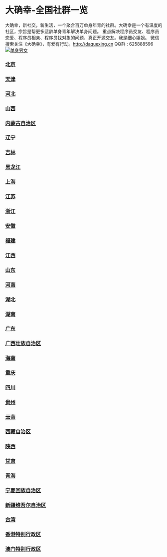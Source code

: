 # 大确幸-全国社群一览
大确幸，新社交，新生活，一个聚合百万单身年青的社群。大确幸是一个有温度的社区，宗旨是帮更多适龄单身青年解决单身问题。
重点解决程序员交友、程序员恋爱、程序员相亲、程序员找对象的问题，真正开源交友。我是细心姐姐。 微信搜索关注《大确幸》，有爱有行动。<http://daquexing.cn>   QQ群 : 625888596
<a target="_blank" href="//shang.qq.com/wpa/qunwpa?idkey=4f07c651768e77b91ab7e38ce991b50dafaa7f4726243befa4e21c9a21dc6306"><img border="0" src="http://pub.idqqimg.com/wpa/images/group.png" alt="单身男女" title="单身男女"></a>

### [北京](https://love.daquexing.com/love/北京.html "北京市") 
### [天津](https://love.daquexing.com/love/天津.html "天津市") 
### [河北](https://love.daquexing.com/love/河北.html "河北省") 
### [山西](https://love.daquexing.com/love/山西.html "山西省") 
### [内蒙古自治区](https://love.daquexing.com/love/内蒙古自治区.html "内蒙古自治区") 
### [辽宁](https://love.daquexing.com/love/辽宁.html "辽宁省") 
### [吉林](https://love.daquexing.com/love/吉林.html "吉林省") 
### [黑龙江](https://love.daquexing.com/love/黑龙江.html "黑龙江省") 
### [上海](https://love.daquexing.com/love/上海.html "上海市") 
### [江苏](https://love.daquexing.com/love/江苏.html "江苏省") 
### [浙江](https://love.daquexing.com/love/浙江.html "浙江省") 
### [安徽](https://love.daquexing.com/love/安徽.html "安徽省") 
### [福建](https://love.daquexing.com/love/福建.html "福建省") 
### [江西](https://love.daquexing.com/love/江西.html "江西省") 
### [山东](https://love.daquexing.com/love/山东.html "山东省") 
### [河南](https://love.daquexing.com/love/河南.html "河南省") 
### [湖北](https://love.daquexing.com/love/湖北.html "湖北省") 
### [湖南](https://love.daquexing.com/love/湖南.html "湖南省") 
### [广东](https://love.daquexing.com/love/广东.html "广东省") 
### [广西壮族自治区](https://love.daquexing.com/love/广西壮族自治区.html "广西壮族自治区") 
### [海南](https://love.daquexing.com/love/海南.html "海南省") 
### [重庆](https://love.daquexing.com/love/重庆.html "重庆市") 
### [四川](https://love.daquexing.com/love/四川.html "四川省") 
### [贵州](https://love.daquexing.com/love/贵州.html "贵州省") 
### [云南](https://love.daquexing.com/love/云南.html "云南省") 
### [西藏自治区](https://love.daquexing.com/love/西藏自治区.html "西藏自治区") 
### [陕西](https://love.daquexing.com/love/陕西.html "陕西省") 
### [甘肃](https://love.daquexing.com/love/甘肃.html "甘肃省") 
### [青海](https://love.daquexing.com/love/青海.html "青海省") 
### [宁夏回族自治区](https://love.daquexing.com/love/宁夏回族自治区.html "宁夏回族自治区") 
### [新疆维吾尔自治区](https://love.daquexing.com/love/新疆维吾尔自治区.html "新疆维吾尔自治区") 
### [台湾](https://love.daquexing.com/love/台湾.html "台湾省") 
### [香港特别行政区](https://love.daquexing.com/love/香港特别行政区.html "香港特别行政区") 
### [澳门特别行政区](https://love.daquexing.com/love/澳门特别行政区.html "澳门特别行政区") 
